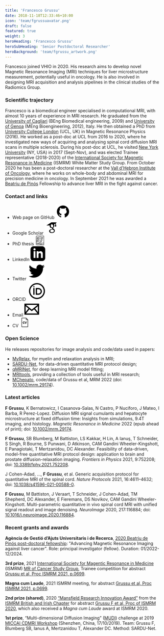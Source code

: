 ```yaml
---
title: 'Francesco Grussu'
date: 2018-11-18T12:33:46+10:00
icon: 'team/fgrussuavatar.png'
draft: false
featured: true
weight: 3
heroHeading: 'Francesco Grussu'
heroSubHeading: 'Senior Postdoctoral Researcher'
heroBackground: 'team/fgrussu_artwork.png'
---
```


Francesco joined VHIO in 2020. His research aims to develop novel Magnetic Resonance Imaging (MRI) techniques for liver microstructure measurement, potentially useful in oncology. He is also involved in designing MRI acquisition and analysis pipelines in the clinical studies of the Radiomics Group.

### Scientific trajectory
Francesco is a biomedical engineer specialised in computational MRI, with almost 10 years of experience in MRI research. He graduated from the [University of Cagliari](https://www.unica.it/unica/en/homepage.page) (BEng Biomedical engineering, 2009) and [University of Genoa](https://unige.it/en) (MEng Bioengineering, 2012), Italy. He then obtained a PhD from [University College London](https://www.ucl.ac.uk/) (UCL, UK) in Magnetic Resonance Physics (2016). He worked as a post-doc at UCL from 2016 to 2020, where he investigated new ways of acquiring and analysing spinal cord diffusion MRI scans in multiple sclerosis. During his post-doc at UCL, he visited [New York University](https://med.nyu.edu/departments-institutes/radiology) (NY, USA) in 2017 (Sept-Nov), and was elected Trainee representative (2018-2020) of the [International Society for Magnetic Resonance in Medicine](https://www.ismrm.org/) (ISMRM) White Matter Study Group. From October 2020 he has been a post-doctoral researcher at the [Vall d'Hebron Institute of Oncology](https://www.vhio.net/), where he works on whole-body and abdominal MRI for precision medicine in oncology. In September 2021 he was awarded a [Beatriu de Pinós](https://agaur.gencat.cat/en/Beatriu-de-Pinos) Fellowship to advance liver MRI in the fight against cancer. 


### Contact and links
- Web page on GitHub [![profile](/social/github.svg)](https://fragrussu.github.io)
- Google Scholar [![profile](/social/google-scholar.svg)](https://scholar.google.com/citations?user=Zj5Vt3YAAAAJ&hl=en&oi=ao)
- PhD thesis [![profile](/social/thesis-64.png)](https://discovery.ucl.ac.uk/id/eprint/1477007/7/FGrussu_PhD_final_20160320.pdf)
- LinkedIn [![profile](/social/linkedin.svg)](http://linkedin.com/in/francesco-grussu-9a289775)
- Twitter [![profile](/social/twitter.svg)](https://twitter.com/fragrussu)
- ORCID [![profile](/social/orcid.svg)](https://orcid.org/0000-0002-0945-3909) 
- Email [![profile](/social/mail.svg)](mailto:fgrussu@vhio.net)  
- CV [![profile](/social/cv-64.png)](http://fragrussu.github.io/cvfg.pdf)


### Open Science
He releases repositories for image analysis and code/data used in papers:
* [MyRelax](https://github.com/fragrussu/MyRelax), for myelin and relaxation analysis in MRI;
* [SARDU-Net](https://github.com/fragrussu/sardunet), for data-driven quantitative MRI protocol design;
* [qMRINet](https://github.com/fragrussu/qMRINet), for deep learning MRI model fitting;
* [MRItools](https://github.com/fragrussu/MRItools), providing a collection of tools useful in MRI research;
* [MChepato](https://github.com/fragrussu/MChepato), code/data of Grussu et al, MRM 2022 (doi: [10.1002/mrm.29174](https://doi.org/10.1002/mrm.29174)).


### Latest articles
**F Grussu**, K Bernatowicz, I Casanova-Salas, N Castro, P Nuciforo, J Mateo, I Barba, R Perez-Lopez. Diffusion MRI signal cumulants and hepatocyte microstructure at fixed diffusion time: Insights from simulations, 9.4T imaging, and histology. *Magnetic Resonance in Medicine* 2022 (epub ahead of print); doi: [10.1002/mrm.29174](https://doi.org/10.1002/mrm.29174).

**F Grussu**, SB Blumberg, M Battiston, LS Kakkar, H Lin, A Ianuș, T Schneider, S Singh, R Bourne, S Punwani, D Atkinson, CAM Gandini Wheeler-Kingshott, E Panagiotaki, T Mertzanidou, DC Alexander. Feasibility of data-driven, model-free quantitative MRI protocol design: application to brain and prostate diffusion-relaxation imaging. *Frontiers in Physics* 2021, 9:752208; doi: [10.3389/fphy.2021.752208](https://doi.org/10.3389/fphy.2021.752208). 

J Cohen-Adad, ..., **F Grussu**, et al. Generic acquisition protocol for quantitative MRI of the spinal cord. *Nature Protocols* 2021, 16:4611–4632; doi: [10.1038/s41596-021-00588-0](https://doi.org/10.1038/s41596-021-00588-0).

**F Grussu**, M Battiston, J Veraart, T Schneider, J Cohen-Adad, TM Shepherd, DC Alexander, E Fieremans, DS Novikov, CAM Gandini Wheeler-Kingshott. Multi-parametric quantitative in vivo spinal cord MRI with unified signal readout and image denoising. *NeuroImage* 2020, 217:116884; doi: [10.1016/j.neuroimage.2020.116884](https://doi.org/10.1016/j.neuroimage.2020.116884).


### Recent grants and awards
**Agència de Gestió d’Ajuts Universitaris i de Recerca**, [2020 Beatriu de Pinós post-doctoral fellowship](https://agaur.gencat.cat/en/Beatriu-de-Pinos/el-programa/index.html): "Advancing Magnetic Resonance Imaging against liver cancer". Role: principal investigator (fellow). Duration: 01/2022-12/2024.

**3rd prize**, 2021 [International Society for Magentic Resonance in Medicine](https://www.ismrm.org) (ISMRM) [MR of Cancer Study Group](https://groups.ismrm.org/mr-of-cancer), Trainee competition for abstract [Grussu et al, Proc ISMRM 2021, p.0699](https://www.ismrm.org/21/program-files/O-65.htm).

**Magna cum Laude**, 2021 ISMRM meeting, for abstract [Grussu et al, Proc ISMRM 2021, p.0699](https://www.ismrm.org/21/program-files/O-65.htm).

**2nd prize (shared)**, 2020 [“Mansfield Research Innovation Award”](https://www.ismrm.org/british/Positive_Spin_10.pdf) from the [ISMRM British and Irish Chapter](https://www.ismrm.org/chapters/british-chapter/british-chapter-society-information/) for abstract [Grussu F et al, Proc of ISMRM 2020](https://www.ismrm.org/20/program_files/PP23.htm), which also received a *Magna cum Laude* award at ISMRM 2020.

**1st prize**, “Multi-dimensional Diffusion Imaging” ([MUDI](http://cmic.cs.ucl.ac.uk/cdmri19/challenge.html)) challenge at 2019 [MICCAI CDMRI Workshop](http://cmic.cs.ucl.ac.uk/cdmri19) (Shenzhen, China, 17/10/2019). Team: Grussu F, Blumberg SB, Ianus A, Mertzanidou T, Alexander DC. Method: SARDU-Net.
